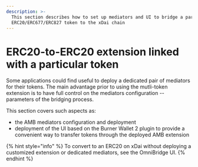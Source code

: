 ```yaml
---
description: >-
  This section describes how to set up mediators and UI to bridge a particular
  ERC20/ERC677/ERC827 token to the xDai chain
---
```


# ERC20-to-ERC20 extension linked with a particular token

Some applications could find useful to deploy a dedicated pair of mediators for their tokens. The main advantage prior to using the mutli-token extension is to have full control on the mediators configuration -- parameters of the bridging process.

This section covers such aspects as:

* the AMB mediators configuration and deployment
* deployment of the UI based on the Burner Wallet 2 plugin to provide a convenient way to transfer tokens through the deployed AMB extension

{% hint style="info" %}
To convert to an ERC20 on xDai without deploying a customized extension or dedicated mediators, see the OmniBridge UI.
{% endhint %}
